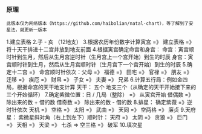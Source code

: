 ### 原理
```
此版本仅为网络版本（https://github.com/haibolian/natal-chart），等了解到了安星法，就更新一版本
```
1.建立表格
2.子 - 亥 （12地支）
3.根据农历年份数字计算寅宫 =》 建立表格 =》 将十天干排进十二宫并放到地支前面
4.根据寅宫确定命宫和身宫：
  命宫：寅宫顺时针到生月，然后从生月宫逆时针（生月宫上一个宫开始）到生的时辰
  身宫：寅宫顺时针到生月，然后从生月宫顺时针（生月宫下一个宫开始）到生的时辰
5.确定十二宫 =》 命宫顺时针依次：父母 =》 福德 =》 田宅 =》 官禄 =》 朋友 =》 迁移 =》 疾厄 =》 财帛 =》 子女 =》 夫妻 =》 兄弟
6.计算五行局：例如金四局，根据命宫的天干地支计算
  天干： 五个
  地支三个（从确定的天干开始接下来的三个开始循环）
7.确定紫微位置：日 / 几局（整除） =》 从寅宫开始
  借偶数 =》 除出来的数 + 借的数
  借奇数 =》 除出来的数 - 借的数
8.排星： 确定紫薇 =》逆时针依次 天机 =》 空格 =》 太阳 =》 武曲 =》 天同 =》 空两格 =》 廉贞
9.天府星： 紫微星斜对角（右上到左下）顺时针： 天府 =》 太阴 =》 贪狼 =》 巨门 =》 天相 =》 天梁 =》 七杀 => 空三格 =》 破军
10.填次星